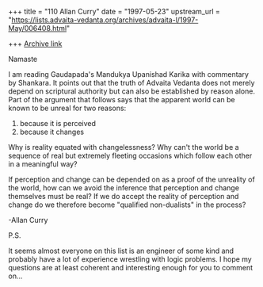 +++
title = "110 Allan Curry"
date = "1997-05-23"
upstream_url = "https://lists.advaita-vedanta.org/archives/advaita-l/1997-May/006408.html"

+++
[Archive link](https://lists.advaita-vedanta.org/archives/advaita-l/1997-May/006408.html)

Namaste

I am reading Gaudapada's Mandukya Upanishad Karika with commentary by
Shankara. It points out that the truth of Advaita Vedanta does not merely
depend on scriptural authority but can also be established by reason alone.
Part of the argument that follows says that the apparent world can be known
to be unreal for two reasons:

1. because it is perceived
2. because it changes

Why is reality equated with changelessness?  Why can't the world be a
sequence of real but extremely fleeting occasions which follow each other
in a meaningful way?

If perception and change can be depended on as a proof of the unreality of
the world, how can we avoid the inference that perception and change
themselves must be real?  If we do accept the reality of perception and
change do we therefore become "qualified non-dualists" in the process?


-Allan Curry

P.S.

It seems almost everyone on this list is an engineer of some kind and
probably have a lot of experience wrestling with logic problems. I hope my
questions are at least coherent and interesting enough for you to comment
on...

